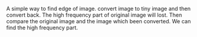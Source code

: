 A simple way to find edge of image.
convert image to tiny image and then convert back.
The high frequency part of original image will lost.
Then compare the original image and the image which been converted.
We can find the high frequency part.

